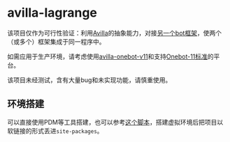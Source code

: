 # avilla-lagrange

该项目仅作为可行性验证：利用[Avilla](https://github.com/GraiaProject/Avilla)的抽象能力，对接[另一个bot框架](https://github.com/LagrangeDev/lagrange-python)，使两个（或多个）框架集成于同一程序中。

如需应用于生产环境，请考虑使用[avilla-onebot-v11](https://github.com/GraiaProject/Avilla/tree/master/avilla/onebot/v11)和支持[Onebot-11标准](https://github.com/botuniverse/onebot-11)的平台。

该项目未经测试，含有大量bug和未实现功能，请慎重使用。

## 环境搭建

可以直接使用PDM等工具搭建，也可以参考[这个脚本](https://github.com/FZQ0003/Qi-Bot/blob/avilla/venv_script_avilla.sh)，搭建虚拟环境后把项目以软链接的形式丢进`site-packages`。
